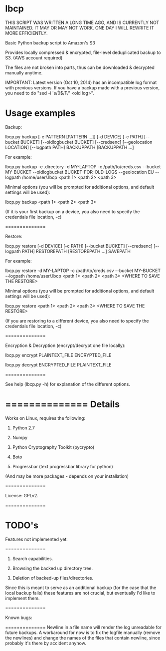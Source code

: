 lbcp
====
THIS SCRIPT WAS WRITTEN A LONG TIME AGO, AND IS CURRENTLY NOT MAINTAINED. IT MAY OR MAY NOT WORK. ONE DAY I WILL REWRITE IT MORE EFFICIENTLY.

Basic Python backup script to Amazon's S3

Provides locally compressed & encrypted, file-level deduplicated backup to S3. (AWS account required)

The files are not broken into parts, thus can be downloaded & decrypted manually anytime.

IMPORTANT: Latest version (Oct 10, 2014) has an incompatible log format with previous versions. If you have a backup made with a previous version, you need to do "sed -i 's/0$/F/' \<old log\>".

Usage examples
==============

Backup:

lbcp.py backup [-e PATTERN [PATTERN ...]] [-d DEVICE] [-c PATH] [--bucket BUCKET] [--oldlogbucket BUCKET] [--credsenc] [--geolocation LOCATION] [--logpath PATH] BACKUPPATH [BACKUPPATH ...]

For example:

lbcp.py backup -e .directory -d MY-LAPTOP -c /path/to/creds.csv --bucket MY-BUCKET --oldlogbucket BUCKET-FOR-OLD-LOGS --geolocation EU --logpath /home/user/.lbcp \<path 1\> \<path 2\> \<path 3\>

Minimal options (you will be prompted for additional options, and default settings will be used):

lbcp.py backup \<path 1\> \<path 2\> \<path 3\>

(If it is your first backup on a device, you also need to specify the credentials file location, -c)

==============

Restore:

lbcp.py restore [-d DEVICE] [-c PATH] [--bucket BUCKET] [--credsenc] [--logpath PATH] RESTOREPATH [RESTOREPATH ...] SAVEPATH

For example:

lbcp.py restore -d MY-LAPTOP -c /path/to/creds.csv --bucket MY-BUCKET --logpath /home/user/.lbcp \<path 1\> \<path 2\> \<path 3\> \<WHERE TO SAVE THE RESTORE\>

Minimal options (you will be prompted for additional options, and default settings will be used):

lbcp.py restore \<path 1\> \<path 2\> \<path 3\> \<WHERE TO SAVE THE RESTORE\>

(If you are restoring to a different device, you also need to specify the credentials file location, -c)

==============

Encryption & Decryption (encrypt/decrypt one file locally):

lbcp.py encrypt PLAINTEXT_FILE ENCRYPTED_FILE

lbcp.py decrypt ENCRYPTED_FILE PLAINTEXT_FILE

==============

See help (lbcp.py -h) for explanation of the different options.

==============
Details
=======

Works on Linux, requires the following:

1) Python 2.7

2) Numpy

3) Python Cryptography Toolkit (pycrypto)

4) Boto

5) Progressbar (text progressbar library for python)

(And may be more packages - depends on your installation)

==============

License: GPLv2.

==============

TODO's
======

Features not implemented yet:

==============

1) Search capabilities.

2) Browsing the backed up directory tree.

3) Deletion of backed-up files/directories.

Since this is meant to serve as an additional backup (for the case that the local backup fails) these features are not crucial, but eventually I'd like to implement them.

==============

Known bugs:

==============
Newline in a file name will render the log unreadable for future backups. A workaround for now is to fix the logfile manually (remove the newlines) and change the names of the files that contain newline, since probably it's there by accident anyhow.
